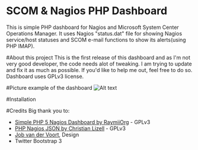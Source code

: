 # SCOM & Nagios PHP Dashboard
This is simple PHP dashboard for Nagios and Microsoft System Center Operations Manager. It uses Nagios "status.dat" file for showing Nagios service/host statuses and SCOM e-mail functions to show its alerts(using PHP IMAP).

#About this project
This is the first release of this dashboard and as I'm not very good developer, the code needs alot of tweaking. I am trying to update and fix it as much as possible. If you'd like to help me out, feel free to do so. Dashboard uses GPLv3 license.

#Picture example of the dashboard
![Alt text](http://i.imgur.com/BUJmphK.png "SCOM and Nagios Dashboard")

#Installation

#Credits
Big thank you to:
- [Simple PHP 5 Nagios Dashboard by RaymiiOrg] - GPLv3
- [PHP Nagios JSON by Christian Lizell] - GPLv3
- [Job van der Voort], Design
- Twitter Bootstrap 3

[Simple PHP 5 Nagios Dashboard by RaymiiOrg]:https://github.com/RaymiiOrg/simple-nagios-dashboard
[PHP Nagios JSON by Christian Lizell]:https://github.com/lizell/php-nagios-json
[Job van der Voort]:https://github.com/JobV
